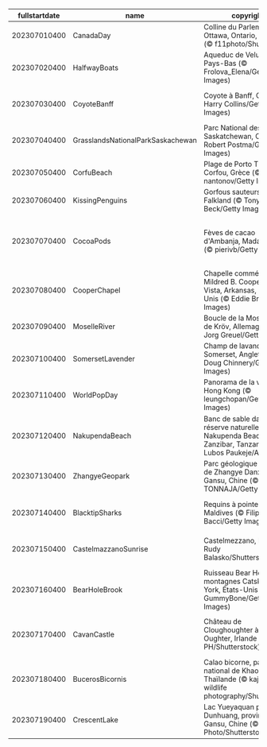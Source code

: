 |fullstartdate|name|copyright|title|image|
|--|--|--|--|--|
202307010400|CanadaDay|Colline du Parlement à Ottawa, Ontario, Canada (© f11photo/Shutterstock)|Joyeuse fête du Canada!|![](/fr-CA/2023/07/202307010400CanadaDay.jpg)|
202307020400|HalfwayBoats|Aqueduc de Veluwemeer, Pays-Bas (© Frolova_Elena/Getty Images)|Le juste milieu… de l’année!|![](/fr-CA/2023/07/202307020400HalfwayBoats.jpg)|
202307030400|CoyoteBanff|Coyote à Banff, Canada (© Harry Collins/Getty Images)|Le meilleur ennemi de Bip Bip!|![](/fr-CA/2023/07/202307030400CoyoteBanff.jpg)|
202307040400|GrasslandsNationalParkSaskachewan|Parc National des Prairies, Saskatchewan, Canada (© Robert Postma/Getty Images)|L’herbe semble plus verte par ici|![](/fr-CA/2023/07/202307040400GrasslandsNationalParkSaskachewan.jpg)|
202307050400|CorfuBeach|Plage de Porto Timoni, Corfou, Grèce (© nantonov/Getty Images)|Deux plages en une!|![](/fr-CA/2023/07/202307050400CorfuBeach.jpg)|
202307060400|KissingPenguins|Gorfous sauteurs, îles Falkland (© Tony Beck/Getty Images)|Un baiser pingou!|![](/fr-CA/2023/07/202307060400KissingPenguins.jpg)|
202307070400|CocoaPods|Fèves de cacao d'Ambanja, Madagascar (© pierivb/Getty Images)|Le fruit préféré des amoureux du chocolat|![](/fr-CA/2023/07/202307070400CocoaPods.jpg)|
202307080400|CooperChapel|Chapelle commémorative Mildred B. Cooper, Bella Vista, Arkansas, États-Unis (© Eddie Brady/Getty Images)|Un sanctuaire au milieu des arbres|![](/fr-CA/2023/07/202307080400CooperChapel.jpg)|
202307090400|MoselleRiver|Boucle de la Moselle près de Kröv, Allemagne (© Jorg Greuel/Getty Images)|Le joyau de la Moselle|![](/fr-CA/2023/07/202307090400MoselleRiver.jpg)|
202307100400|SomersetLavender|Champ de lavande, Somerset, Angleterre (© Doug Chinnery/Getty Images)|Un air de Provence en Angleterre|![](/fr-CA/2023/07/202307100400SomersetLavender.jpg)|
202307110400|WorldPopDay|Panorama de la ville de Hong Kong (© leungchopan/Getty Images)|Un océan de buildings|![](/fr-CA/2023/07/202307110400WorldPopDay.jpg)|
202307120400|NakupendaBeach|Banc de sable dans la réserve naturelle de Nakupenda Beach, Zanzibar, Tanzanie (© Lubos Paukeje/Alamy)|La plage la plus chic du monde?|![](/fr-CA/2023/07/202307120400NakupendaBeach.jpg)|
202307130400|ZhangyeGeopark|Parc géologique national de Zhangye Danxia, Gansu, Chine (© TONNAJA/Getty Images)|Un arc-en-ciel rocheux|![](/fr-CA/2023/07/202307130400ZhangyeGeopark.jpg)|
202307140400|BlacktipSharks|Requins à pointe noire, Maldives (© Filippo Bacci/Getty Images)|Une meute de requins en chasse|![](/fr-CA/2023/07/202307140400BlacktipSharks.jpg)|
202307150400|CastelmazzanoSunrise|Castelmezzano, Italie (© Rudy Balasko/Shutterstock)|Un paysage de carte postale|![](/fr-CA/2023/07/202307150400CastelmazzanoSunrise.jpg)|
202307160400|BearHoleBrook|Ruisseau Bear Hole, montagnes Catskill, New York, États-Unis (© GummyBone/Getty Images)|L'écho mélodieux du ruisseau|![](/fr-CA/2023/07/202307160400BearHoleBrook.jpg)|
202307170400|CavanCastle|Château de Cloughoughter à Lough Oughter, Irlande  (© 4H4 PH/Shutterstock)|Une merveille médiévale hors du temps|![](/fr-CA/2023/07/202307170400CavanCastle.jpg)|
202307180400|BucerosBicornis|Calao bicorne, parc national de Khao Yai, Thaïlande (© kajornyot wildlife photography/Shutterstock)|L'animal légendaire au casque d’or|![](/fr-CA/2023/07/202307180400BucerosBicornis.jpg)|
202307190400|CrescentLake|Lac Yueyaquan près de Dunhuang, province de Gansu, Chine (© R7 Photo/Shutterstock)|Un lac lunaire au milieu du Gobi|![](/fr-CA/2023/07/202307190400CrescentLake.jpg)|
